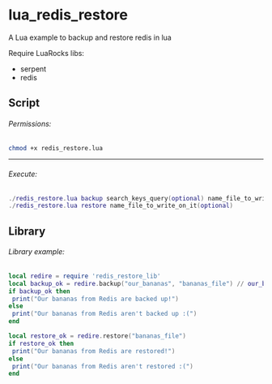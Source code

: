 # lua_redis_restore
A Lua example to backup and restore redis in lua

Require LuaRocks libs:
 - serpent
 - redis

Script
----------- 
###### Permissions:
```bash
chmod +x redis_restore.lua
```

------------
###### Execute:
```lua
./redis_restore.lua backup search_keys_query(optional) name_file_to_write_on_it(optional)
./redis_restore.lua restore name_file_to_write_on_it(optional)
```

Library
----------- 
###### Library example:
```lua
local redire = require 'redis_restore_lib'
local backup_ok = redire.backup("our_bananas", "bananas_file") // our_bananas is the search query
if backup_ok then
 print("Our bananas from Redis are backed up!")
else
 print("Our bananas from Redis aren't backed up :(")
end

local restore_ok = redire.restore("bananas_file")
if restore_ok then
 print("Our bananas from Redis are restored!")
else
 print("Our bananas from Redis aren't restored :(")
end
```
